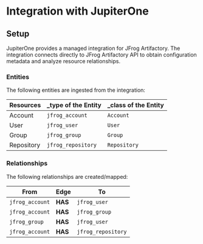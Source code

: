 # Integration with JupiterOne

## Setup

JupiterOne provides a managed integration for JFrog Artifactory. The integration
connects directly to JFrog Artifactory API to obtain configuration metadata and
analyze resource relationships.

### Entities

The following entities are ingested from the integration:

| Resources  | \_type of the Entity | \_class of the Entity |
| ---------- | -------------------- | --------------------- |
| Account    | `jfrog_account`      | `Account`             |
| User       | `jfrog_user`         | `User`                |
| Group      | `jfrog_group`        | `Group`               |
| Repository | `jfrog_repository`   | `Repository`          |

### Relationships

The following relationships are created/mapped:

| From            | Edge    | To                 |
| --------------- | ------- | ------------------ |
| `jfrog_account` | **HAS** | `jfrog_user`       |
| `jfrog_account` | **HAS** | `jfrog_group`      |
| `jfrog_group`   | **HAS** | `jfrog_user`       |
| `jfrog_account` | **HAS** | `jfrog_repository` |
